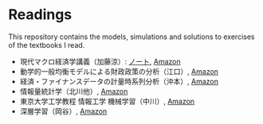 # Readings
This repository contains the models, simulations and solutions to exercises of the textbooks I read.


* 現代マクロ経済学講義（加藤涼）: [ノート](./macro_lecture), [Amazon](http://www.amazon.co.jp/%E7%8F%BE%E4%BB%A3%E3%83%9E%E3%82%AF%E3%83%AD%E7%B5%8C%E6%B8%88%E5%AD%A6%E8%AC%9B%E7%BE%A9%E2%80%95%E5%8B%95%E5%AD%A6%E7%9A%84%E4%B8%80%E8%88%AC%E5%9D%87%E8%A1%A1%E3%83%A2%E3%83%87%E3%83%AB%E5%85%A5%E9%96%80-%E5%8A%A0%E8%97%A4-%E6%B6%BC/dp/4492313702)
* 動学的一般均衡モデルによる財政政策の分析（江口）, [Amazon](http://www.amazon.co.jp/%E5%8B%95%E5%AD%A6%E7%9A%84%E4%B8%80%E8%88%AC%E5%9D%87%E8%A1%A1%E3%83%A2%E3%83%87%E3%83%AB%E3%81%AB%E3%82%88%E3%82%8B%E8%B2%A1%E6%94%BF%E6%94%BF%E7%AD%96%E3%81%AE%E5%88%86%E6%9E%90-%E6%B1%9F%E5%8F%A3-%E5%85%81%E5%B4%87/dp/4943852343/ref=sr_1_3?s=books&ie=UTF8&qid=1460399362&sr=1-3&keywords=DSGE)
* 経済・ファイナンスデータの計量時系列分析（沖本）, [Amazon](http://www.amazon.co.jp/%E7%B5%8C%E6%B8%88%E3%83%BB%E3%83%95%E3%82%A1%E3%82%A4%E3%83%8A%E3%83%B3%E3%82%B9%E3%83%87%E3%83%BC%E3%82%BF%E3%81%AE%E8%A8%88%E9%87%8F%E6%99%82%E7%B3%BB%E5%88%97%E5%88%86%E6%9E%90-%E7%B5%B1%E8%A8%88%E3%83%A9%E3%82%A4%E3%83%96%E3%83%A9%E3%83%AA%E3%83%BC-%E6%B2%96%E6%9C%AC-%E7%AB%9C%E7%BE%A9/dp/4254127928/ref=pd_sim_14_2?ie=UTF8&dpID=41hiQF5HBQL&dpSrc=sims&preST=_AC_UL160_SR112%2C160_&refRID=16JS492D7K4E14984XZ7)
* 情報量統計学（北川他）, [Amazon](http://www.amazon.co.jp/%E6%83%85%E5%A0%B1%E9%87%8F%E7%B5%B1%E8%A8%88%E5%AD%A6-%E6%83%85%E5%A0%B1%E7%A7%91%E5%AD%A6%E8%AC%9B%E5%BA%A7-%E3%83%BB5%E3%83%BB4/dp/4320021711/ref=sr_1_1?s=books&ie=UTF8&qid=1460399148&sr=1-1&keywords=%E6%83%85%E5%A0%B1%E9%87%8F%E7%B5%B1%E8%A8%88%E5%AD%A6)
* 東京大学工学教程 情報工学 機械学習（中川）, [Amazon](http://www.amazon.co.jp/%E6%9D%B1%E4%BA%AC%E5%A4%A7%E5%AD%A6%E5%B7%A5%E5%AD%A6%E6%95%99%E7%A8%8B-%E6%83%85%E5%A0%B1%E5%B7%A5%E5%AD%A6-%E6%A9%9F%E6%A2%B0%E5%AD%A6%E7%BF%92-%E4%B8%AD%E5%B7%9D-%E8%A3%95%E5%BF%97/dp/4621089919/ref=sr_1_6?s=books&ie=UTF8&qid=1460399287&sr=1-6&keywords=%E6%A9%9F%E6%A2%B0%E5%AD%A6%E7%BF%92%E3%80%80%E5%B7%A5%E5%AD%A6)
* 深層学習（岡谷）, [Amazon](http://www.amazon.co.jp/%E6%B7%B1%E5%B1%A4%E5%AD%A6%E7%BF%92-%E6%A9%9F%E6%A2%B0%E5%AD%A6%E7%BF%92%E3%83%97%E3%83%AD%E3%83%95%E3%82%A7%E3%83%83%E3%82%B7%E3%83%A7%E3%83%8A%E3%83%AB%E3%82%B7%E3%83%AA%E3%83%BC%E3%82%BA-%E5%B2%A1%E8%B0%B7-%E8%B2%B4%E4%B9%8B/dp/4061529021/ref=pd_sim_14_10?ie=UTF8&dpID=41j86wF23xL&dpSrc=sims&preST=_AC_UL160_SR112%2C160_&refRID=0ENS752R46033JS18SDM)